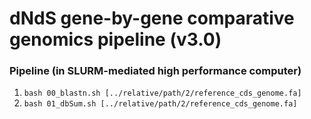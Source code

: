 # dNdS gene-by-gene comparative genomics pipeline (v3.0)

### Pipeline (in SLURM-mediated high performance computer)

1. `bash 00_blastn.sh [../relative/path/2/reference_cds_genome.fa]`
0. `bash 01_dbSum.sh [../relative/path/2/reference_cds_genome.fa]`
